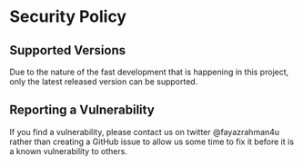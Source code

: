 # Security Policy

## Supported Versions

Due to the nature of the fast development that is happening in this project, only the latest released version can be supported.

## Reporting a Vulnerability

If you find a vulnerability, please contact us on twitter @fayazrahman4u rather than creating a GitHub issue to allow us some time to fix it before it is a known vulnerability to others.
